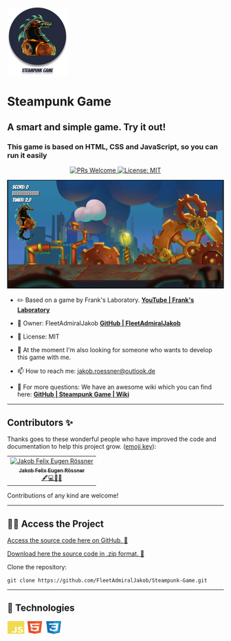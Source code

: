 ![README Image](assets/logo.png)
# Steampunk Game

## A smart and simple game. **Try it out!**

### This game is based on HTML, CSS and JavaScript, so you can run it easily

<p align="center">
  <a href="https://github.com/responsively-org/responsively-app/issues" target="_blank">
    <img src="https://img.shields.io/badge/PRs-welcome-brightgreen.svg?style=flat" alt="PRs Welcome">
  </a>
    <a href="https://github.com/FleetAdmiralJakob/Steampunk-Game/blob/main/LICENSE" target="_blank">
    <img src="https://img.shields.io/badge/license-MIT-green" alt="License: MIT">
  </a>
</p>

![README Image](assets/README%20Image.png)

- ✏️ Based on a game by Frank's Laboratory. **[YouTube | Frank's Laboratory](https://www.youtube.com/c/Frankslaboratory)**

- 🚀 Owner: FleetAdmiralJakob **[GitHub | FleetAdmiralJakob](https://github.com/FleetAdmiralJakob)**

- 📜 License: MIT

- 💞️ At the moment I'm also looking for someone who wants to develop this game with me.

- 📫 How to reach me: jakob.roessner@outlook.de

- 📖 For more questions: We have an awesome wiki which you can find here: **[GitHub | Steampunk Game | Wiki](https://github.com/FleetAdmiralJakob/Steampunk-Game/wiki)**

---

## Contributors ✨

Thanks goes to these wonderful people who have improved the code and documentation to help this project grow. ([emoji key](https://allcontributors.org/docs/en/emoji-key)):

<table>
  <tbody>
    <tr>
      <td align="center"><a href="https://github.com/FleetAdmiralJakob"><img src="https://linkshortner.net/SHZPM" width="100px;" alt="Jakob Felix Eugen Rössner"/><br /><sub><b>Jakob Felix Eugen Rössner</b></sub></a><br /><a href="" title="Content">🖋</a><a href="https://linkshortner.net/BqtCK" title="Code">💻</a><a href="" title="Documentation">📖</a><a href="" title="Project Management">📆</a></td>
    </tr>
  </tbody>
  <tfoot>
  </tfoot>
</table>

Contributions of any kind are welcome!

---

## 👷‍♂️ Access the Project

[Access the source code here on GitHub. 🔗](https://github.com/FleetAdmiralJakob/Steampunk-Game/tree/main)

[Download here the source code in .zip format. 🔗](https://github.com/FleetAdmiralJakob/Steampunk-Game/archive/refs/heads/main.zip)

Clone the repository:

```
git clone https://github.com/FleetAdmiralJakob/Steampunk-Game.git
```
---
## 🔧 Technologies

<div>
  <img align="center" alt="Bruno-Js" height="30" width="40" src="https://raw.githubusercontent.com/devicons/devicon/master/icons/javascript/javascript-plain.svg">
  <img align="center" alt="Bruno-HTML" height="30" width="40" src="https://raw.githubusercontent.com/devicons/devicon/master/icons/html5/html5-original.svg">
  <img align="center" alt="Bruno-CSS" height="30" width="40" src="https://raw.githubusercontent.com/devicons/devicon/master/icons/css3/css3-original.svg">
</div>
